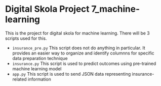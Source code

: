 # Digital Skola Project 7_machine-learning
This is the project for digital skola for machine learning. There will be 3 scripts used for this.

- ```insurance_pre.py```
  This script does not do anything in particular. It provides an easier way to organize and identify
  columnns for specific data preparation technique
- ```insurance.py```
  This script is used to predict outcomes using pre-trained machine learning model
- ```app.py```
  This script is used to send JSON data representing insurance-related information

